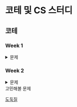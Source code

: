 # 코테 및 CS 스터디

## 코테

### Week 1

<details>
<summary>문제</summary>
<div markdown="1">

1. [예상 대진표](https://school.programmers.co.kr/learn/courses/30/lessons/12985)
2. [숫자의 표현](https://school.programmers.co.kr/learn/courses/30/lessons/12924)
3. [카펫](https://school.programmers.co.kr/learn/courses/30/lessons/42842)
4. [다음 큰 숫자](https://school.programmers.co.kr/learn/courses/30/lessons/12911)
5. [피보나치 수](https://school.programmers.co.kr/learn/courses/30/lessons/12945)

피보나치 수 문제의 경우 2가지 유형으로 풀었습니다.

</div>
</details>

### Week 2

<details>
<summary>문제</summary>
<div markdown="1">

1. [이중우선순위큐](https://school.programmers.co.kr/learn/courses/30/lessons/42628)
2. [정수 삼각형](https://school.programmers.co.kr/learn/courses/30/lessons/43105)
3. [최고의 집합](https://school.programmers.co.kr/learn/courses/30/lessons/12938)
4. [네트워크](https://school.programmers.co.kr/learn/courses/30/lessons/43162)
5. [야근 지수](https://school.programmers.co.kr/learn/courses/30/lessons/12927)

</div>
</details>
고민해볼 문제 

[도둑질](https://school.programmers.co.kr/learn/courses/30/lessons/42897)
